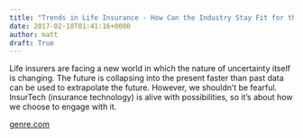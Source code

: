 ```yaml
---
title: "Trends in Life Insurance - How Can the Industry Stay Fit for the Future?"
date: 2017-02-10T01:41:16+0000
author: matt
draft: True
---
```

Life insurers are facing a new world in which the nature of uncertainty itself is changing. The future is collapsing into the present faster than past data can be used to extrapolate the future. However, we shouldn’t be fearful. InsurTech (insurance technology) is alive with possibilities, so it’s about how we choose to engage with it.

[ genre.com ]( http://www.genre.com/knowledge/blog/trends-in-life-insurance-en.html )

